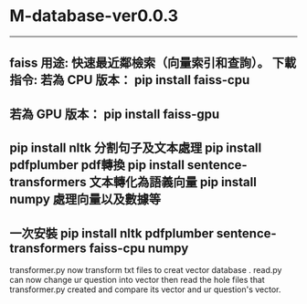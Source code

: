 ﻿# M-database-ver0.0.3
---------------------------------------------------------------------------------
faiss
用途: 快速最近鄰檢索（向量索引和查詢）。
下載指令:
若為 CPU 版本：
pip install faiss-cpu
---------------------------------------------------------------------------------
若為 GPU 版本：
pip install faiss-gpu
---------------------------------------------------------------------------------
pip install nltk   分割句子及文本處理
pip install pdfplumber  pdf轉換
pip install sentence-transformers 文本轉化為語義向量
pip install numpy 處理向量以及數據等
---------------------------------------------------------------------------------
一次安裝
pip install nltk pdfplumber sentence-transformers faiss-cpu numpy
---------------------------------------------------------------------------------
transformer.py now transform txt files to creat vector database .
read.py can now change ur question into vector then
read the hole files that transformer.py created and compare its vector and ur question's vector.
